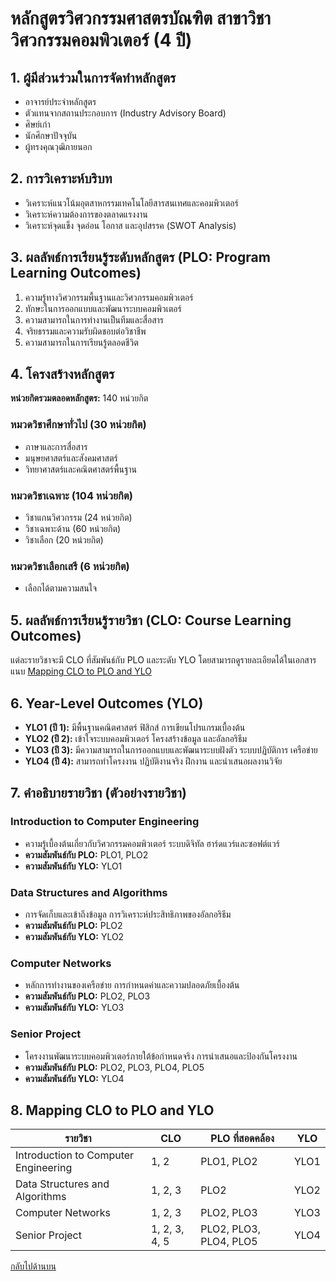 # หลักสูตรวิศวกรรมศาสตรบัณฑิต สาขาวิชาวิศวกรรมคอมพิวเตอร์ (4 ปี)

## 1. ผู้มีส่วนร่วมในการจัดทำหลักสูตร
- อาจารย์ประจำหลักสูตร
- ตัวแทนจากสถานประกอบการ (Industry Advisory Board)
- ศิษย์เก่า
- นักศึกษาปัจจุบัน
- ผู้ทรงคุณวุฒิภายนอก

## 2. การวิเคราะห์บริบท
- วิเคราะห์แนวโน้มอุตสาหกรรมเทคโนโลยีสารสนเทศและคอมพิวเตอร์
- วิเคราะห์ความต้องการของตลาดแรงงาน
- วิเคราะห์จุดแข็ง จุดอ่อน โอกาส และอุปสรรค (SWOT Analysis)

## 3. ผลลัพธ์การเรียนรู้ระดับหลักสูตร (PLO: Program Learning Outcomes)
1. ความรู้ทางวิศวกรรมพื้นฐานและวิศวกรรมคอมพิวเตอร์
2. ทักษะในการออกแบบและพัฒนาระบบคอมพิวเตอร์
3. ความสามารถในการทำงานเป็นทีมและสื่อสาร
4. จริยธรรมและความรับผิดชอบต่อวิชาชีพ
5. ความสามารถในการเรียนรู้ตลอดชีวิต

## 4. โครงสร้างหลักสูตร
**หน่วยกิตรวมตลอดหลักสูตร:** 140 หน่วยกิต

### หมวดวิชาศึกษาทั่วไป (30 หน่วยกิต)
- ภาษาและการสื่อสาร
- มนุษยศาสตร์และสังคมศาสตร์
- วิทยาศาสตร์และคณิตศาสตร์พื้นฐาน

### หมวดวิชาเฉพาะ (104 หน่วยกิต)
- วิชาแกนวิศวกรรม (24 หน่วยกิต)
- วิชาเฉพาะด้าน (60 หน่วยกิต)
- วิชาเลือก (20 หน่วยกิต)

### หมวดวิชาเลือกเสรี (6 หน่วยกิต)
- เลือกได้ตามความสนใจ

## 5. ผลลัพธ์การเรียนรู้รายวิชา (CLO: Course Learning Outcomes)
แต่ละรายวิชาจะมี CLO ที่สัมพันธ์กับ PLO และระดับ YLO โดยสามารถดูรายละเอียดได้ในเอกสารแนบ [Mapping CLO to PLO and YLO](https://github.com/tangmoh001/Computer_Program001/blob/main/PLO.md)

## 6. Year-Level Outcomes (YLO)
- **YLO1 (ปี 1):** มีพื้นฐานคณิตศาสตร์ ฟิสิกส์ การเขียนโปรแกรมเบื้องต้น
- **YLO2 (ปี 2):** เข้าใจระบบคอมพิวเตอร์ โครงสร้างข้อมูล และอัลกอริธึม
- **YLO3 (ปี 3):** มีความสามารถในการออกแบบและพัฒนาระบบฝังตัว ระบบปฏิบัติการ เครือข่าย
- **YLO4 (ปี 4):** สามารถทำโครงงาน ปฏิบัติงานจริง ฝึกงาน และนำเสนอผลงานวิจัย

## 7. คำอธิบายรายวิชา (ตัวอย่างรายวิชา)

### Introduction to Computer Engineering
- ความรู้เบื้องต้นเกี่ยวกับวิศวกรรมคอมพิวเตอร์ ระบบดิจิทัล ฮาร์ดแวร์และซอฟต์แวร์
- **ความสัมพันธ์กับ PLO:** PLO1, PLO2  
- **ความสัมพันธ์กับ YLO:** YLO1

### Data Structures and Algorithms
- การจัดเก็บและเข้าถึงข้อมูล การวิเคราะห์ประสิทธิภาพของอัลกอริธึม
- **ความสัมพันธ์กับ PLO:** PLO2  
- **ความสัมพันธ์กับ YLO:** YLO2

### Computer Networks
- หลักการทำงานของเครือข่าย การกำหนดค่าและความปลอดภัยเบื้องต้น
- **ความสัมพันธ์กับ PLO:** PLO2, PLO3  
- **ความสัมพันธ์กับ YLO:** YLO3

### Senior Project
- โครงงานพัฒนาระบบคอมพิวเตอร์ภายใต้ข้อกำหนดจริง การนำเสนอและป้องกันโครงงาน
- **ความสัมพันธ์กับ PLO:** PLO2, PLO3, PLO4, PLO5  
- **ความสัมพันธ์กับ YLO:** YLO4

## 8. Mapping CLO to PLO and YLO

| รายวิชา                         | CLO         | PLO ที่สอดคล้อง             | YLO   |
|----------------------------------|-------------|------------------------------|--------|
| Introduction to Computer Engineering | 1, 2       | PLO1, PLO2                  | YLO1  |
| Data Structures and Algorithms   | 1, 2, 3     | PLO2                        | YLO2  |
| Computer Networks                | 1, 2, 3     | PLO2, PLO3                  | YLO3  |
| Senior Project                   | 1, 2, 3, 4, 5 | PLO2, PLO3, PLO4, PLO5     | YLO4  |

[กลับไปด้านบน](#หลักสูตรวิศวกรรมศาสตรบัณฑิต-สาขาวิชาวิศวกรรมคอมพิวเตอร์-4-ปี)
